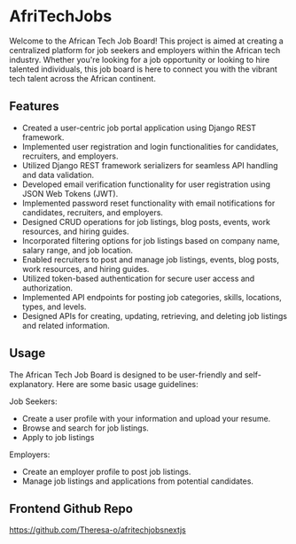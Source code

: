 
# AfriTechJobs

Welcome to the African Tech Job Board! This project is aimed at creating a centralized platform for job seekers and employers within the African tech industry. Whether you're looking for a job opportunity or looking to hire talented individuals, this job board is here to connect you with the vibrant tech talent across the African continent.




## Features

- Created a user-centric job portal application using Django REST framework.
- Implemented user registration and login functionalities for candidates, recruiters, and employers.
- Utilized Django REST framework serializers for seamless API handling and data validation.
- Developed email verification functionality for user registration using JSON Web Tokens (JWT).
- Implemented password reset functionality with email notifications for candidates, recruiters, and employers.
- Designed CRUD operations for job listings, blog posts, events, work resources, and hiring guides.
- Incorporated filtering options for job listings based on company name, salary range, and job location.
- Enabled recruiters to post and manage job listings, events, blog posts, work resources, and hiring guides.
- Utilized token-based authentication for secure user access and authorization.
- Implemented API endpoints for posting job categories, skills, locations, types, and levels.
- Designed APIs for creating, updating, retrieving, and deleting job listings and related information.

## Usage
The African Tech Job Board is designed to be user-friendly and self-explanatory. Here are some basic usage guidelines:

Job Seekers:

- Create a user profile with your information and upload your resume.
- Browse and search for job listings.
- Apply to job listings
  
Employers:

- Create an employer profile to post job listings.
- Manage job listings and applications from potential candidates.

## Frontend Github Repo
https://github.com/Theresa-o/afritechjobsnextjs

